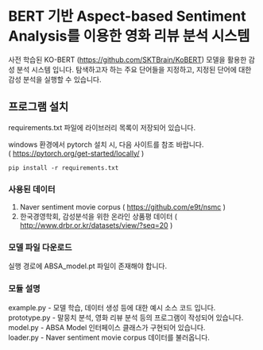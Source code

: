 # BERT 기반 Aspect-based Sentiment Analysis를 이용한 영화 리뷰 분석 시스템

사전 학습된 KO-BERT (https://github.com/SKTBrain/KoBERT) 모델을 활용한 감성 분석 시스템 입니다.
탐색하고자 하는 주요 단어들을 지정하고, 지정된 단어에 대한 감성 분석을 실행할 수 있습니다.


## 프로그램 설치
requirements.txt 파일에 라이브러리 목록이 저장되어 있습니다.

windows 환경에서 pytorch 설치 시, 다음 사이트를 참조 바랍니다.   
( https://pytorch.org/get-started/locally/ )

```
pip install -r requirements.txt
```   

### 사용된 데이터
1.  Naver sentiment movie corpus ( https://github.com/e9t/nsmc ) 
2.  한국경영학회, 감성분석을 위한 온라인 상품평 데이터 ( http://www.drbr.or.kr/datasets/view/?seq=20 )

### 모델 파일 다운로드
실행 경로에 ABSA_model.pt 파일이 존재해야 합니다.   


### 모듈 설명
example.py - 모델 학습, 데이터 생성 등에 대한 예시 소스 코드 입니다.   
prototype.py - 말뭉치 분석, 영화 리뷰 분석 등의 프로그램이 작성되어 있습니다.   
model.py - ABSA Model 인터페이스 클래스가 구현되어 있습니다.   
loader.py - Naver sentiment movie corpus 데이터를 불러옵니다.   


